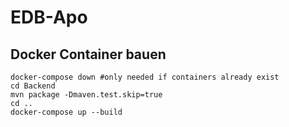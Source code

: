 # EDB-Apo

## Docker Container bauen

```
docker-compose down #only needed if containers already exist
cd Backend
mvn package -Dmaven.test.skip=true
cd ..
docker-compose up --build
```
